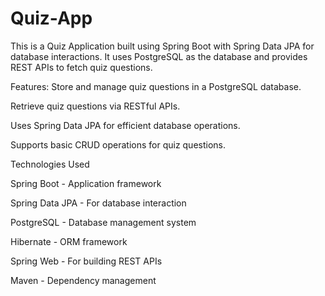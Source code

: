 # Quiz-App
This is a Quiz Application built using Spring Boot with Spring Data JPA for database interactions. It uses PostgreSQL as the database and provides REST APIs to fetch quiz questions.

Features:
Store and manage quiz questions in a PostgreSQL database.

Retrieve quiz questions via RESTful APIs.

Uses Spring Data JPA for efficient database operations.

Supports basic CRUD operations for quiz questions.

Technologies Used

Spring Boot - Application framework

Spring Data JPA - For database interaction

PostgreSQL - Database management system

Hibernate - ORM framework

Spring Web - For building REST APIs

Maven - Dependency management
